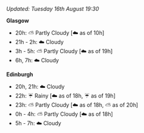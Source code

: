 *Updated: Tuesday 16th August 19:30*

**Glasgow**

* 20h: :partly_sunny: Partly Cloudy [:cloud: as of 10h]
* 21h - 2h: :cloud: Cloudy
* 3h - 5h: :partly_sunny: Partly Cloudy [:cloud: as of 19h]
* 6h, 7h: :cloud: Cloudy

**Edinburgh**

* 20h, 21h: :cloud: Cloudy
* 22h: :umbrella: Rainy [:cloud: as of 18h, :umbrella: as of 19h]
* 23h: :partly_sunny: Partly Cloudy [:cloud: as of 18h, :partly_sunny: as of 20h]
* 0h - 4h: :partly_sunny: Partly Cloudy [:cloud: as of 18h]
* 5h - 7h: :cloud: Cloudy
